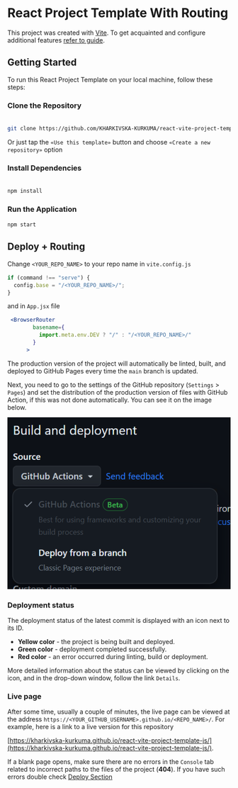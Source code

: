 # React Project Template With Routing

This project was created with
[Vite](https://vitejs.dev/). To get
acquainted and configure additional features
[refer to guide](https://vitejs.dev/guide/).

## Getting Started

To run this React Project Template on your local machine, follow these steps:

### Clone the Repository

```bash

git clone https://github.com/KHARKIVSKA-KURKUMA/react-vite-project-template-js.git

```

Or just tap the `«Use this template»` button and choose
`«Create a new repository»` option

### Install Dependencies

```bash

npm install

```

### Run the Application

```bash
npm start

```

<a id="deploy"></a>

## Deploy + Routing

Change `<YOUR_REPO_NAME>` to your repo name in `vite.config.js`

```jsx
if (command !== "serve") {
  config.base = "/<YOUR_REPO_NAME>/";
}
```

and in `App.jsx` file

```jsx
 <BrowserRouter
        basename={
          import.meta.env.DEV ? "/" : "/<YOUR_REPO_NAME>/"
        }
      >
```

The production version of the project will automatically be linted, built, and
deployed to GitHub Pages every time the `main` branch
is updated.

Next, you need to go to the settings of the GitHub repository (`Settings` >
`Pages`) and set the distribution of the production version of files with GitHub Action, if this was not done automatically. You can see it on the image below.

![GitHub Pages settings](./public/assets/repo-settings.png)

### Deployment status

The deployment status of the latest commit is displayed with an icon next to its
ID.

- **Yellow color** - the project is being built and deployed.
- **Green color** - deployment completed successfully.
- **Red color** - an error occurred during linting, build or deployment.

More detailed information about the status can be viewed by clicking on the
icon, and in the drop-down window, follow the link `Details`.

### Live page

After some time, usually a couple of minutes, the live page can be viewed at the
address `https://<YOUR_GITHUB_USERNAME>.github.io/<REPO_NAME>/`. For example, here is a link
to a live version for this repository

[https://kharkivska-kurkuma.github.io/react-vite-project-template-js/](https://kharkivska-kurkuma.github.io/react-vite-project-template-js/).

If a blank page opens, make sure there are no errors in the `Console` tab
related to incorrect paths to the files of the project (**404**). If you have such errors double check [Deploy Section](#deploy)
